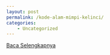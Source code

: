 ```yaml
---
layout: post
permalink: /kode-alam-mimpi-kelinci/
categories:
    - Uncategorized
---
```


[Baca Selengkapnya](/07)
